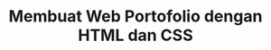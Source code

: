 ---
title: Membuat Web Portofolio dengan HTML dan CSS
description: Belajar membuat web untuk menampilkan karya-karya pribadimu menggunakan HTML dan CSS.
thumbnail: './images/membuat-web-portofolio-dengan-html-dan-css/thumbnail.png'
tags:
- html
- css
---